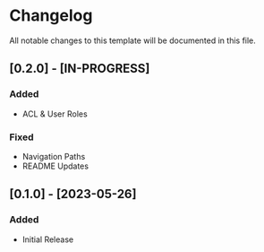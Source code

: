 # Changelog

All notable changes to this template will be documented in this file.

## [0.2.0] - [IN-PROGRESS]

### Added

- ACL & User Roles

### Fixed

- Navigation Paths
- README Updates

## [0.1.0] - [2023-05-26]

### Added

- Initial Release
